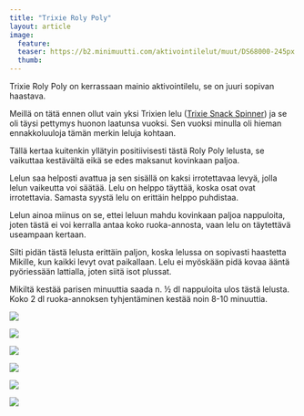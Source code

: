 ```yaml
---
title: "Trixie Roly Poly"
layout: article
image:
  feature:
  teaser: https://b2.minimuutti.com/aktivointilelut/muut/DS68000-245px.jpg
  thumb:
---
```


Trixie Roly Poly on kerrassaan mainio aktivointilelu, se on juuri sopivan haastava.

Meillä on tätä ennen ollut vain yksi Trixien lelu ([Trixie Snack Spinner](https://minimuutti.com/aktivointilelut/trixie-snack-spinner/)) ja se oli täysi pettymys huonon laatunsa vuoksi. Sen vuoksi minulla oli hieman ennakkoluuloja tämän merkin leluja kohtaan.

Tällä kertaa kuitenkin yllätyin positiivisesti tästä Roly Poly lelusta, se vaikuttaa kestävältä eikä se edes maksanut kovinkaan paljoa.

Lelun saa helposti avattua ja sen sisällä on kaksi irrotettavaa levyä, jolla lelun vaikeutta voi säätää. Lelu on helppo täyttää, koska osat ovat irrotettavia. Samasta syystä lelu on erittäin helppo puhdistaa.

Lelun ainoa miinus on se, ettei leluun mahdu kovinkaan paljoa nappuloita, joten tästä ei voi kerralla antaa koko ruoka-annosta, vaan lelu on täytettävä useampaan kertaan.

Silti pidän tästä lelusta erittäin paljon, koska lelussa on sopivasti haastetta Mikille, kun kaikki levyt ovat paikallaan. Lelu ei myöskään pidä kovaa ääntä pyöriessään lattialla, joten siitä isot plussat.

Mikiltä kestää parisen minuuttia saada n. ½ dl nappuloita ulos tästä lelusta. Koko 2 dl ruoka-annoksen tyhjentäminen kestää noin 8-10 minuuttia.

![](https://b2.minimuutti.com/aktivointilelut/muut/DS67958-800px.jpg)

![](https://b2.minimuutti.com/aktivointilelut/muut/DS68000-800px.jpg)

![](https://b2.minimuutti.com/aktivointilelut/muut/DS67995-800px.jpg)

![](https://b2.minimuutti.com/aktivointilelut/muut/DS67976-800px.jpg)

![](https://b2.minimuutti.com/aktivointilelut/muut/DS68044-800px.jpg)

![](https://b2.minimuutti.com/aktivointilelut/muut/DS68027-800px.jpg)
